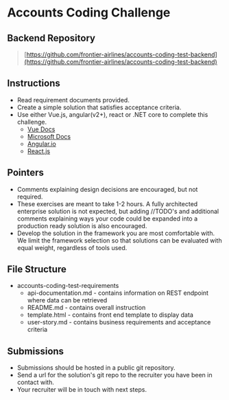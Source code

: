# Accounts Coding Challenge

## Backend Repository

> [https://github.com/frontier-airlines/accounts-coding-test-backend](https://github.com/frontier-airlines/accounts-coding-test-backend)

## Instructions

- Read requirement documents provided.
- Create a simple solution that satisfies acceptance criteria.
- Use either Vue.js, angular(v2+), react or .NET core to complete this challenge.
  - [Vue Docs](https://vuejs.org/)
  - [Microsoft Docs](https://docs.microsoft.com/en-us/aspnet/core)
  - [Angular.io](https://angular.io/docs)
  - [React.js](https://reactjs.org/docs/getting-started.html)

## Pointers

- Comments explaining design decisions are encouraged, but not required.
- These exercises are meant to take 1-2 hours. A fully architected enterprise solution is not expected, but adding //TODO's and additional comments explaining ways your code could be expanded into a production ready solution is also encouraged.
- Develop the solution in the framework you are most comfortable with. We limit the framework selection so that solutions can be evaluated with equal weight, regardless of tools used.  

## File Structure

- accounts-coding-test-requirements
  - api-documentation.md - contains information on REST endpoint where data can be retrieved
  - README.md - contains overall instruction
  - template.html - contains front end template to display data
  - user-story.md - contains business requirements and acceptance criteria

## Submissions

- Submissions should be hosted in a public git repository.
- Send a url for the solution's git repo to the recruiter you have been in contact with.
- Your recruiter will be in touch with next steps.
